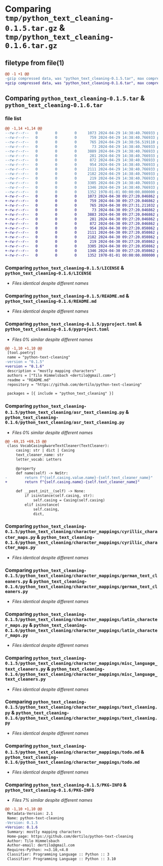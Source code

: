 # Comparing `tmp/python_text_cleaning-0.1.5.tar.gz` & `tmp/python_text_cleaning-0.1.6.tar.gz`

## filetype from file(1)

```diff
@@ -1 +1 @@
-gzip compressed data, was "python_text_cleaning-0.1.5.tar", max compression
+gzip compressed data, was "python_text_cleaning-0.1.6.tar", max compression
```

## Comparing `python_text_cleaning-0.1.5.tar` & `python_text_cleaning-0.1.6.tar`

### file list

```diff
@@ -1,14 +1,14 @@
--rw-r--r--   0        0        0     1073 2024-04-29 14:38:40.766933 python_text_cleaning-0.1.5/LICENSE
--rw-r--r--   0        0        0      759 2024-04-29 14:38:40.766933 python_text_cleaning-0.1.5/README.md
--rw-r--r--   0        0        0      765 2024-04-29 14:38:56.519110 python_text_cleaning-0.1.5/pyproject.toml
--rw-r--r--   0        0        0       73 2024-04-29 14:38:40.766933 python_text_cleaning-0.1.5/python_text_cleaning/__init__.py
--rw-r--r--   0        0        0     3889 2024-04-29 14:38:40.766933 python_text_cleaning-0.1.5/python_text_cleaning/asr_text_cleaning.py
--rw-r--r--   0        0        0      281 2024-04-29 14:38:40.766933 python_text_cleaning-0.1.5/python_text_cleaning/character_mappings/__init__.py
--rw-r--r--   0        0        0      872 2024-04-29 14:38:40.766933 python_text_cleaning-0.1.5/python_text_cleaning/character_mappings/cyrillic_character_maps.py
--rw-r--r--   0        0        0      954 2024-04-29 14:38:40.766933 python_text_cleaning-0.1.5/python_text_cleaning/character_mappings/german_text_cleaners.py
--rw-r--r--   0        0        0     2111 2024-04-29 14:38:40.766933 python_text_cleaning-0.1.5/python_text_cleaning/character_mappings/latin_character_maps.py
--rw-r--r--   0        0        0     2182 2024-04-29 14:38:40.766933 python_text_cleaning-0.1.5/python_text_cleaning/character_mappings/misc_language_text_cleaners.py
--rw-r--r--   0        0        0      219 2024-04-29 14:38:40.766933 python_text_cleaning-0.1.5/python_text_cleaning/character_mappings/not_str_translatable_maps.py
--rw-r--r--   0        0        0     3305 2024-04-29 14:38:40.766933 python_text_cleaning-0.1.5/python_text_cleaning/character_mappings/text_cleaning.py
--rw-r--r--   0        0        0     1346 2024-04-29 14:38:40.766933 python_text_cleaning-0.1.5/python_text_cleaning/character_mappings/todo.md
--rw-r--r--   0        0        0     1352 1970-01-01 00:00:00.000000 python_text_cleaning-0.1.5/PKG-INFO
+-rw-r--r--   0        0        0     1073 2024-04-30 09:27:20.046862 python_text_cleaning-0.1.6/LICENSE
+-rw-r--r--   0        0        0      759 2024-04-30 09:27:20.046862 python_text_cleaning-0.1.6/README.md
+-rw-r--r--   0        0        0      765 2024-04-30 09:27:31.211032 python_text_cleaning-0.1.6/pyproject.toml
+-rw-r--r--   0        0        0       73 2024-04-30 09:27:20.046862 python_text_cleaning-0.1.6/python_text_cleaning/__init__.py
+-rw-r--r--   0        0        0     3883 2024-04-30 09:27:20.046862 python_text_cleaning-0.1.6/python_text_cleaning/asr_text_cleaning.py
+-rw-r--r--   0        0        0      281 2024-04-30 09:27:20.046862 python_text_cleaning-0.1.6/python_text_cleaning/character_mappings/__init__.py
+-rw-r--r--   0        0        0      872 2024-04-30 09:27:20.046862 python_text_cleaning-0.1.6/python_text_cleaning/character_mappings/cyrillic_character_maps.py
+-rw-r--r--   0        0        0      954 2024-04-30 09:27:20.050862 python_text_cleaning-0.1.6/python_text_cleaning/character_mappings/german_text_cleaners.py
+-rw-r--r--   0        0        0     2111 2024-04-30 09:27:20.050862 python_text_cleaning-0.1.6/python_text_cleaning/character_mappings/latin_character_maps.py
+-rw-r--r--   0        0        0     2182 2024-04-30 09:27:20.050862 python_text_cleaning-0.1.6/python_text_cleaning/character_mappings/misc_language_text_cleaners.py
+-rw-r--r--   0        0        0      219 2024-04-30 09:27:20.050862 python_text_cleaning-0.1.6/python_text_cleaning/character_mappings/not_str_translatable_maps.py
+-rw-r--r--   0        0        0     3305 2024-04-30 09:27:20.050862 python_text_cleaning-0.1.6/python_text_cleaning/character_mappings/text_cleaning.py
+-rw-r--r--   0        0        0     1346 2024-04-30 09:27:20.050862 python_text_cleaning-0.1.6/python_text_cleaning/character_mappings/todo.md
+-rw-r--r--   0        0        0     1352 1970-01-01 00:00:00.000000 python_text_cleaning-0.1.6/PKG-INFO
```

### Comparing `python_text_cleaning-0.1.5/LICENSE` & `python_text_cleaning-0.1.6/LICENSE`

 * *Files identical despite different names*

### Comparing `python_text_cleaning-0.1.5/README.md` & `python_text_cleaning-0.1.6/README.md`

 * *Files identical despite different names*

### Comparing `python_text_cleaning-0.1.5/pyproject.toml` & `python_text_cleaning-0.1.6/pyproject.toml`

 * *Files 0% similar despite different names*

```diff
@@ -1,10 +1,10 @@
 [tool.poetry]
 name = "python-text-cleaning"
-version = "0.1.5"
+version = "0.1.6"
 description = "mostly mapping characters"
 authors = ["Tilo Himmelsbach <dertilo@gmail.com>"]
 readme = "README.md"
 repository = "https://github.com/dertilo/python-text-cleaning"
 
 packages = [{ include = "python_text_cleaning" }]
```

### Comparing `python_text_cleaning-0.1.5/python_text_cleaning/asr_text_cleaning.py` & `python_text_cleaning-0.1.6/python_text_cleaning/asr_text_cleaning.py`

 * *Files 0% similar despite different names*

```diff
@@ -69,15 +69,15 @@
 class VocabCasingAwareTextCleaner(TextCleaner):
     casing: str | dict | Casing
     text_cleaner_name: str
     letter_vocab: Letters
 
     @property
     def name(self) -> NeStr:
-        return f"{self.casing.value.name}-{self.text_cleaner_name}"
+        return f"{self.casing.name}-{self.text_cleaner_name}"
 
     def __post_init__(self) -> None:
         if isinstance(self.casing, str):
             self.casing = Casing(self.casing)
         elif isinstance(
             self.casing,
             dict,
```

### Comparing `python_text_cleaning-0.1.5/python_text_cleaning/character_mappings/cyrillic_character_maps.py` & `python_text_cleaning-0.1.6/python_text_cleaning/character_mappings/cyrillic_character_maps.py`

 * *Files identical despite different names*

### Comparing `python_text_cleaning-0.1.5/python_text_cleaning/character_mappings/german_text_cleaners.py` & `python_text_cleaning-0.1.6/python_text_cleaning/character_mappings/german_text_cleaners.py`

 * *Files identical despite different names*

### Comparing `python_text_cleaning-0.1.5/python_text_cleaning/character_mappings/latin_character_maps.py` & `python_text_cleaning-0.1.6/python_text_cleaning/character_mappings/latin_character_maps.py`

 * *Files identical despite different names*

### Comparing `python_text_cleaning-0.1.5/python_text_cleaning/character_mappings/misc_language_text_cleaners.py` & `python_text_cleaning-0.1.6/python_text_cleaning/character_mappings/misc_language_text_cleaners.py`

 * *Files identical despite different names*

### Comparing `python_text_cleaning-0.1.5/python_text_cleaning/character_mappings/text_cleaning.py` & `python_text_cleaning-0.1.6/python_text_cleaning/character_mappings/text_cleaning.py`

 * *Files identical despite different names*

### Comparing `python_text_cleaning-0.1.5/python_text_cleaning/character_mappings/todo.md` & `python_text_cleaning-0.1.6/python_text_cleaning/character_mappings/todo.md`

 * *Files identical despite different names*

### Comparing `python_text_cleaning-0.1.5/PKG-INFO` & `python_text_cleaning-0.1.6/PKG-INFO`

 * *Files 7% similar despite different names*

```diff
@@ -1,10 +1,10 @@
 Metadata-Version: 2.1
 Name: python-text-cleaning
-Version: 0.1.5
+Version: 0.1.6
 Summary: mostly mapping characters
 Home-page: https://github.com/dertilo/python-text-cleaning
 Author: Tilo Himmelsbach
 Author-email: dertilo@gmail.com
 Requires-Python: >=3.10,<4.0
 Classifier: Programming Language :: Python :: 3
 Classifier: Programming Language :: Python :: 3.10
```

